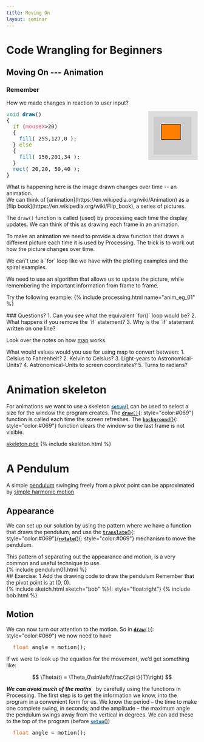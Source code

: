 ```yaml
---
title: Moving On
layout: seminar
---
```

# Code Wrangling for Beginners

## Moving On --- Animation

### Remember
How we made changes in reaction to user input?
<section markdown="0" class="alert processing">
<img src="assets/Example02.png" style="float:right">
<pre>
<span style="color: #33997E;">void</span> <span style="color: #006699;"><b>draw</b></span>()
{
&nbsp;&nbsp;<span style="color: #669900;">if</span> (<span style="color: #D94A7A;">mouseX</span>&gt;20)
&nbsp;&nbsp;{&nbsp;
&nbsp;&nbsp;&nbsp;&nbsp;<span style="color: #006699;">fill</span>( 255,127,0 );
&nbsp;&nbsp;}&nbsp;<span style="color: #669900;">else</span>
&nbsp;&nbsp;{&nbsp;
&nbsp;&nbsp;&nbsp;&nbsp;<span style="color: #006699;">fill</span>( 150,201,34 );
&nbsp;&nbsp;}&nbsp;
&nbsp;&nbsp;<span style="color: #006699;">rect</span>( 20,20, 50,40 );
}
</pre>
</section>
What is happening here is the image drawn changes over time -- an animation.


<section class="alert note">
We can think of [animation](https://en.wikipedia.org/wiki/Animation)
as a [flip book](https://en.wikipedia.org/wiki/Flip_book), a series of pictures.

The `draw()` function is called (used) by processing each time the display
 updates.  We can think of this as drawing each frame in an animation.
 </section>

To make an animation we need to provide a draw function that draws a different picture each time it is used by Processing.
The trick is to work out how the picture changes over time.

<section class="alert note">
We can't use a `for` loop like we have with the plotting examples and the spiral examples.

We need to use an algorithm that allows us to update the picture,
while remembering the important information from frame to frame.
</section>

Try the following example:
{% include processing.html name="anim_eg_01" %}

<section class="alert question">
### Questions?
 1. Can you see what the equivalent `for()` loop would be?
 2. What happens if you remove the `ìf` statement?
 3. Why is the `ìf` statement written on one line?
</section>

Look over the notes on how [map](https://processing.org/reference/map_.html) works.  

<section class="alert question">
What would values would you use for using map to convert between:
 1. Celsius to Fahrenheit?
 2. Kelvin to Celsius?
 3. Light-years to Astronomical-Units?
 4. Astronomical-Units to <span title="For the purpose of drawing the solar system on the screen">screen coordinates</span>?
 5. Turns to radians?
</section>

# Animation skeleton
For animations we want to use a skeleton
[<code style="color: #006699;"><b>setup</b></code>()](https://processing.org/reference/setup_.html)
can be used to
select a size for the window the program creates. The [**`draw`**`()`](https://processing.org/reference/draw_.html){: style="color:#069"} function
is called each time the screen refreshes. The
 [**`background`**()](https://processing.org/reference/background_.html){: style="color:#069"}
 function
clears the window so the last frame is not visible.

<section class="alert processing">
<a href="assets/skeleton/skeleton.pde">skeleton.pde</a>
{% include skeleton.html %}
</section>


# A Pendulum
A simple [pendulum](http://en.wikipedia.org/wiki/Pendulum)
swinging freely from a pivot point can be
approximated by [simple harmonic motion](http://en.wikipedia.org/wiki/Simple_harmonic_motion)

## Appearance
We can set up our solution by using the pattern where we have a
function that draws the pendulum, and use the [**`translate`**()](https://processing.org/reference/translate_.html){: style="color:#069"}/[**`rotate`**()](https://processing.org/reference/rotate_.html){: style="color:#069"}
mechanism to move the pendulum.

<section class="alert note">
This pattern of separating out the
appearance and motion, is a very
common and useful technique to use.
</section>

<section class="alert processing">
{% include pendulum01.html %}
</section>

<section class="alert question">
## Exercise: 1
Add the drawing code to draw the pendulum
Remember that the pivot point is at (0, 0).
</section>

<section class="alert example">
{% include sketch.html sketch="bob" %}{: style="float:right"}
{% include bob.html %}
</section>

## Motion

We can now turn our attention to the motion. So in
[**`draw`**`()`](https://processing.org/reference/draw_.html){: style="color:#069"}
 we now
need to have

<section class="alert processing">
<pre>
&nbsp;&nbsp;<span style="color: #E2661A;">float</span> angle = motion();
</pre>
</section>

If we were to look up the equation for the movement, we’d get
something like:

$$
\Theta(t) = \Theta_0\sin\left(\frac{2\pi t}{T}\right)
$$

_**We can avoid much of the maths**_ &nbsp; by carefully using the functions
in Processing.
The first step is to get the information we know, into the program
in a convenient form for us. We know the period – the time to make
one complete swing, in seconds; and the amplitude – the maximum
angle the pendulum swings away from the vertical in degrees. We
can add these to the top of the program (before [<code style="color: #006699;"><b>setup</b></code>()](https://processing.org/reference/setup_.html))

<section class="alert processing">
<pre>
&nbsp;&nbsp;<span style="color: #E2661A;">float</span> angle = motion();
</pre>
</section>
